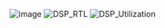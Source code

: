 
![image](https://github.com/youngyang00/Mini_Projects/assets/172355193/36e52ecb-8ce0-475c-8ceb-7e4a5437f120)
![DSP_RTL](https://github.com/youngyang00/Mini_Projects/assets/172355193/1b1a7094-cf85-4ef9-8e57-a20591dad683)
![DSP_Utilization](https://github.com/youngyang00/Mini_Projects/assets/172355193/6747361a-3087-404f-8828-993d2fe9004a)
